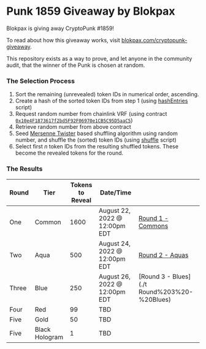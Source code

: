 # Punk 1859 Giveaway by Blokpax

Blokpax is giving away CryptoPunk #1859!

To read about how this giveaway works, visit [blokpax.com/cryptopunk-giveaway](https://blokpax.com/cryptopunk-giveaway).

This repository exists as a way to prove, and let anyone in the community audit, that the winner of the Punk is chosen at random.

### The Selection Process

1. Sort the remaining (unrevealed) token IDs in numerical order, ascending.
2. Create a hash of the sorted token IDs from step 1 (using [hashEntries](./scripts/hashEntries) script)
3. Request random number from chainlink VRF (using contract [`0x10e4F1873617f2bd5F92F06970e1CB5C95D5aaC5`](https://etherscan.io/address/0x10e4F1873617f2bd5F92F06970e1CB5C95D5aaC5))
4. Retrieve random number from above contract
5. Seed [Mersenne Twister](https://en.wikipedia.org/wiki/Mersenne_Twister) based shuffling algorithm using random number, and shuffle the (sorted) token IDs (using [shuffle](./scripts/shuffle) script)
6. Select first _n_ token IDs from the resulting shuffled tokens. These become the revealed tokens for the round.

### The Results

| Round | Tier | Tokens to Reveal | Date/Time ||
|---|---|---|---|---|
| One | Common | 1600 | August 22, 2022 @ 12:00pm EDT | [Round 1 - Commons](./Round%201%20-%20Commons) |
| Two | Aqua | 500 | August 24, 2022 @ 12:00pm EDT | [Round 2 - Aquas](./Round%202%20-%20Aquas) |
| Three | Blue | 250 | August 26, 2022 @ 12:00pm EDT | [Round 3 - Blues](./t Round%203%20-%20Blues) |
| Four | Red | 99 | TBD ||
| Five | Gold | 50 | TBD ||
| Five | Black Hologram | 1 | TBD ||
